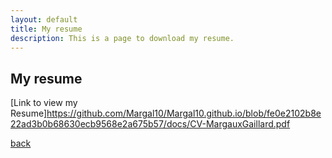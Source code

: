 ```yaml
---
layout: default
title: My resume
description: This is a page to download my resume.
---
```


## My resume

[Link to view my Resume]https://github.com/Margal10/Margal10.github.io/blob/fe0e2102b8e22ad3b0b68630ecb9568e2a675b57/docs/CV-MargauxGaillard.pdf

[back](./)

